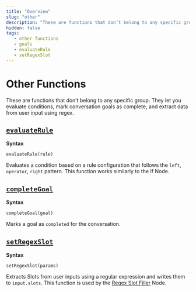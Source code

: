 ```yaml
---
title: "Overview"
slug: "other"
description: "These are functions that don’t belong to any specific group. They let you evaluate conditions, mark conversation goals as complete, and extract data from user input using regex."
hidden: false
tags:
   - other functions
   - goals
   - evaluateRule
   - setRegexSlot
---
```


# Other Functions

These are functions that don’t belong to any specific group. They let you evaluate conditions, mark conversation goals as complete, and extract data from user input using regex.

## [`evaluateRule`](evaluateRule.md)

**Syntax**

`evaluateRule(rule)`

Evaluates a condition based on a rule configuration that follows the `left`, `operator`, `right` pattern. This function works similarly to the If Node.

## [`completeGoal`](completeGoal.md)

**Syntax**

`completeGoal(goal)`

Marks a goal as `completed` for the conversation.

## [`setRegexSlot`](setRegexSlot.md)

**Syntax**

`setRegexSlot(params)`

Extracts Slots from user inputs using a regular expression and writes them to `input.slots`. This function is used by the [Regex Slot Filler](../../../build/node-reference/ai/regex-slot-filler.md) Node.